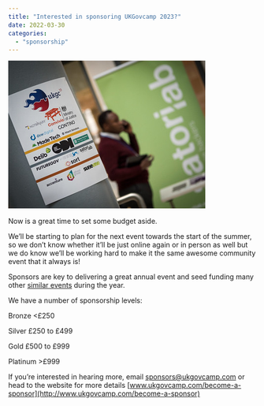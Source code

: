 ```yaml
---
title: "Interested in sponsoring UKGovcamp 2023?"
date: 2022-03-30
categories: 
  - "sponsorship"
---
```


![](images/47381075201_79ca7ab833_w.jpg)

Now is a great time to set some budget aside.

We’ll be starting to plan for the next event towards the start of the summer, so we don’t know whether it’ll be just online again or in person as well but we do know we’ll be working hard to make it the same awesome community event that it always is!

Sponsors are key to delivering a great annual event and seed funding many other [similar events](https://www.ukgovcamp.com/category/support-events/) during the year.

We have a number of sponsorship levels:

Bronze <£250

Silver £250 to £499

Gold £500 to £999

Platinum >£999

If you’re interested in hearing more, email [sponsors@ukgovcamp.com](mailto:sponsors@ukgovcamp.com) or head to the website for more details [www.ukgovcamp.com/become-a-sponsor](http://www.ukgovcamp.com/become-a-sponsor)
